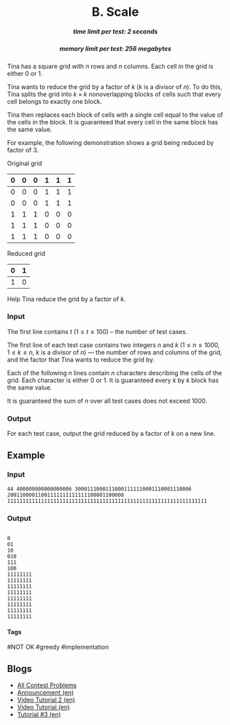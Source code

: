 <h1 style='text-align: center;'> B. Scale</h1>

<h5 style='text-align: center;'>time limit per test: 2 seconds</h5>
<h5 style='text-align: center;'>memory limit per test: 256 megabytes</h5>

Tina has a square grid with $n$ rows and $n$ columns. Each cell in the grid is either $0$ or $1$. 

Tina wants to reduce the grid by a factor of $k$ ($k$ is a divisor of $n$). To do this, Tina splits the grid into $k \times k$ nonoverlapping blocks of cells such that every cell belongs to exactly one block.

Tina then replaces each block of cells with a single cell equal to the value of the cells in the block. It is guaranteed that every cell in the same block has the same value. 

For example, the following demonstration shows a grid being reduced by factor of $3$.

 Original grid 

| $0$ | $0$ | $0$ | $1$ | $1$ | $1$ |
| --- | --- | --- | --- | --- | --- |
| $0$ | $0$ | $0$ | $1$ | $1$ | $1$ |
| $0$ | $0$ | $0$ | $1$ | $1$ | $1$ |
| $1$ | $1$ | $1$ | $0$ | $0$ | $0$ |
| $1$ | $1$ | $1$ | $0$ | $0$ | $0$ |
| $1$ | $1$ | $1$ | $0$ | $0$ | $0$ |

  Reduced grid 

| $0$ | $1$ |
| --- | --- |
| $1$ | $0$ |

 Help Tina reduce the grid by a factor of $k$.

### Input

The first line contains $t$ ($1 \leq t \leq 100$) – the number of test cases.

The first line of each test case contains two integers $n$ and $k$ ($1 \leq n \leq 1000$, $1 \le k \le n$, $k$ is a divisor of $n$) — the number of rows and columns of the grid, and the factor that Tina wants to reduce the grid by. 

Each of the following $n$ lines contain $n$ characters describing the cells of the grid. Each character is either $0$ or $1$. It is guaranteed every $k$ by $k$ block has the same value.

It is guaranteed the sum of $n$ over all test cases does not exceed $1000$.

### Output

For each test case, output the grid reduced by a factor of $k$ on a new line.

## Example

### Input


```text
44 400000000000000006 30001110001110001111110001110001110006 20011000011001111111111111100001100008 11111111111111111111111111111111111111111111111111111111111111111
```
### Output

```text

0
01
10
010
111
100
11111111
11111111
11111111
11111111
11111111
11111111
11111111
11111111

```


#### Tags 

#NOT OK #greedy #implementation 

## Blogs
- [All Contest Problems](../Codeforces_Round_962_(Div._3).md)
- [Announcement (en)](../blogs/Announcement_(en).md)
- [Video Tutorial 2 (en)](../blogs/Video_Tutorial_2_(en).md)
- [Video Tutorial (en)](../blogs/Video_Tutorial_(en).md)
- [Tutorial #3 (en)](../blogs/Tutorial_3_(en).md)
